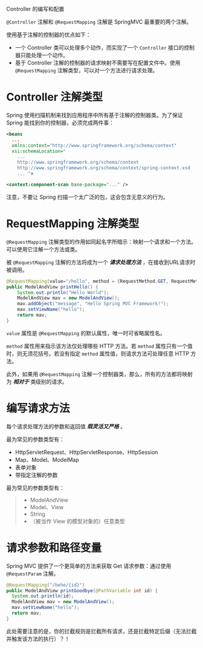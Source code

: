 <span class="title">Controller 的编写和配置</span>

`@Controller` 注解和 `@RequestMapping` 注解是 SpringMVC 最重要的两个注解。

使用基于注解的控制器的优点如下：

- 一个 Controller 类可以处理多个动作，而实现了一个 `Controller` 接口的控制器只能处理一个动作。
- 基于 Controller 注解的控制器的请求映射不需要写在配置文件中。使用 `@RequestMapping` 注解类型，可以对一个方法进行请求处理。


# Controller 注解类型

Spring 使用扫描机制来找到应用程序中所有基于注解的控制器类。为了保证 Spring 能找到你的控制器，必须完成两件事：

```xml
<beans
  ...
  xmlns:context="http://www.springframework.org/schema/context"
  xsi:schemaLocation="
    ...
    http://www.springframework.org/schema/context
    http://www.springframework.org/schema/context/spring-context.xsd
    ... ">
```

```xml
<context:component-scan base-package="..." />
```

注意，不要让 Spring 扫描一个太广泛的包，这会包含无意义的行为。

# RequestMapping 注解类型

`@RequestMapping` 注解类型的作用如同起名字所暗示：映射一个请求和一个方法。可以使用它注解一个方法或类。

被 `@RequestMapping` 注解的方法将成为一个 ***请求处理方法*** ，在接收到URL请求时被调用。

```java
@RequestMapping(value="/hello", method = {RequestMethod.GET, RequestMethod.POST})
public ModelAndView printHello() {
    System.out.println("Hello World");
    ModelAndView mav = new ModelAndView();
    mav.addObject("message", "Hello Spring MVC Framework!");
    mav.setViewName("hello");
    return mav;
}
```

`value` 属性是 `@RequestMapping` 的默认属性，唯一时可省略属性名。

`method` 属性用来指示该方法仅处理哪些 HTTP 方法。若 `method` 属性只有一个值时，则无须花括号。若没有指定 `method` 属性值，则请求方法可处理任意 HTTP 方法。

此外，如果用 `@RequestMapping` 注解一个控制器类，那么，所有的方法都将映射为 ***相对于*** 类级别的请求。


# 编写请求方法

每个请求处理方法的参数和返回值 ***既灵活又严格*** 。

最为常见的参数类型有：

- HttpServletRequest、HttpServletResponse、HttpSession
- Map、Model、ModelMap
- 表单对象
- 带指定注解的参数

最为常见的参数类型有：

> - ModelAndView
> - Model、View
> - String
> - （被当作 View 的模型对象的）任意类型


# 请求参数和路径变量


Spring MVC 提供了一个更简单的方法来获取 Get 请求参数：通过使用 `@RequestParam` 注解。

```java
@RequestMapping("/hehe/{id}")
public ModelAndView printGoodbye(@PathVariable int id) {
  System.out.println(id);
  ModelAndView mav = new ModelAndView();
  mav.setViewName("hello");
  return mav;
}
```

此处需要注意的是，你的拦截规则是拦截所有请求，还是拦截特定后缀（无法拦截并触发该方法的执行）？！
